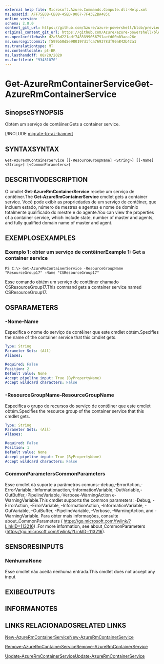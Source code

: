 ```yaml
---
external help file: Microsoft.Azure.Commands.Compute.dll-Help.xml
ms.assetid: AFF75E0B-CB88-45ED-9067-7F43E2BA485C
online version: ''
schema: 2.0.0
content_git_url: https://github.com/Azure/azure-powershell/blob/preview/src/ResourceManager/Compute/Stack/Commands.Compute/help/Get-AzureRmContainerService.md
original_content_git_url: https://github.com/Azure/azure-powershell/blob/preview/src/ResourceManager/Compute/Stack/Commands.Compute/help/Get-AzureRmContainerService.md
ms.openlocfilehash: d2a53d221adf7483899056791aefd00b03aca26e
ms.sourcegitcommit: f599b50d5e980197d1fca769378df90a842b42a1
ms.translationtype: MT
ms.contentlocale: pt-BR
ms.lasthandoff: 08/20/2020
ms.locfileid: "93431070"
---
```

# <span data-ttu-id="23bbb-101">Get-AzureRmContainerService</span><span class="sxs-lookup"><span data-stu-id="23bbb-101">Get-AzureRmContainerService</span></span>

## <span data-ttu-id="23bbb-102">Sinopse</span><span class="sxs-lookup"><span data-stu-id="23bbb-102">SYNOPSIS</span></span>
<span data-ttu-id="23bbb-103">Obtém um serviço de contêiner.</span><span class="sxs-lookup"><span data-stu-id="23bbb-103">Gets a container service.</span></span>

[!INCLUDE [migrate-to-az-banner](../../includes/migrate-to-az-banner.md)]

## <span data-ttu-id="23bbb-104">SYNTAX</span><span class="sxs-lookup"><span data-stu-id="23bbb-104">SYNTAX</span></span>

```
Get-AzureRmContainerService [[-ResourceGroupName] <String>] [[-Name] <String>] [<CommonParameters>]
```

## <span data-ttu-id="23bbb-105">DESCRITIVO</span><span class="sxs-lookup"><span data-stu-id="23bbb-105">DESCRIPTION</span></span>
<span data-ttu-id="23bbb-106">O cmdlet **Get-AzureRmContainerService** recebe um serviço de contêiner.</span><span class="sxs-lookup"><span data-stu-id="23bbb-106">The **Get-AzureRmContainerService** cmdlet gets a container service.</span></span>
<span data-ttu-id="23bbb-107">Você pode exibir as propriedades de um serviço de contêiner, que incluem estado, número de mestres e agentes e nome de domínio totalmente qualificado do mestre e do agente.</span><span class="sxs-lookup"><span data-stu-id="23bbb-107">You can view the properties of a container service, which include state, number of master and agents, and fully qualified domain name of master and agent.</span></span>

## <span data-ttu-id="23bbb-108">EXEMPLOS</span><span class="sxs-lookup"><span data-stu-id="23bbb-108">EXAMPLES</span></span>

### <span data-ttu-id="23bbb-109">Exemplo 1: obter um serviço de contêiner</span><span class="sxs-lookup"><span data-stu-id="23bbb-109">Example 1: Get a container service</span></span>
```
PS C:\> Get-AzureRmContainerService -ResourceGroupName "ResourceGroup17" -Name "CSResourceGroup17"
```

<span data-ttu-id="23bbb-110">Esse comando obtém um serviço de contêiner chamado CSResourceGroup17.</span><span class="sxs-lookup"><span data-stu-id="23bbb-110">This command gets a container service named CSResourceGroup17.</span></span>

## <span data-ttu-id="23bbb-111">OS</span><span class="sxs-lookup"><span data-stu-id="23bbb-111">PARAMETERS</span></span>

### <span data-ttu-id="23bbb-112">-Nome</span><span class="sxs-lookup"><span data-stu-id="23bbb-112">-Name</span></span>
<span data-ttu-id="23bbb-113">Especifica o nome do serviço de contêiner que este cmdlet obtém.</span><span class="sxs-lookup"><span data-stu-id="23bbb-113">Specifies the name of the container service that this cmdlet gets.</span></span>

```yaml
Type: String
Parameter Sets: (All)
Aliases: 

Required: False
Position: 2
Default value: None
Accept pipeline input: True (ByPropertyName)
Accept wildcard characters: False
```

### <span data-ttu-id="23bbb-114">-ResourceGroupName</span><span class="sxs-lookup"><span data-stu-id="23bbb-114">-ResourceGroupName</span></span>
<span data-ttu-id="23bbb-115">Especifica o grupo de recursos do serviço de contêiner que este cmdlet obtém.</span><span class="sxs-lookup"><span data-stu-id="23bbb-115">Specifies the resource group of the container service that this cmdlet gets.</span></span>

```yaml
Type: String
Parameter Sets: (All)
Aliases: 

Required: False
Position: 1
Default value: None
Accept pipeline input: True (ByPropertyName)
Accept wildcard characters: False
```

### <span data-ttu-id="23bbb-116">CommonParameters</span><span class="sxs-lookup"><span data-stu-id="23bbb-116">CommonParameters</span></span>
<span data-ttu-id="23bbb-117">Esse cmdlet dá suporte a parâmetros comuns:-debug,-ErrorAction,-ErrorVariable,-Informationaction,-InformationVariable,-OutVariable,-OutBuffer,-PipelineVariable,-Verbose-WarningAction e-WarningVariable.</span><span class="sxs-lookup"><span data-stu-id="23bbb-117">This cmdlet supports the common parameters: -Debug, -ErrorAction, -ErrorVariable, -InformationAction, -InformationVariable, -OutVariable, -OutBuffer, -PipelineVariable, -Verbose, -WarningAction, and -WarningVariable.</span></span> <span data-ttu-id="23bbb-118">Para obter mais informações, consulte about_CommonParameters ( https://go.microsoft.com/fwlink/?LinkID=113216) .</span><span class="sxs-lookup"><span data-stu-id="23bbb-118">For more information, see about_CommonParameters (https://go.microsoft.com/fwlink/?LinkID=113216).</span></span>

## <span data-ttu-id="23bbb-119">SENSORES</span><span class="sxs-lookup"><span data-stu-id="23bbb-119">INPUTS</span></span>

### <span data-ttu-id="23bbb-120">Nenhuma</span><span class="sxs-lookup"><span data-stu-id="23bbb-120">None</span></span>
<span data-ttu-id="23bbb-121">Esse cmdlet não aceita nenhuma entrada.</span><span class="sxs-lookup"><span data-stu-id="23bbb-121">This cmdlet does not accept any input.</span></span>

## <span data-ttu-id="23bbb-122">EXIBE</span><span class="sxs-lookup"><span data-stu-id="23bbb-122">OUTPUTS</span></span>

## <span data-ttu-id="23bbb-123">INFORMA</span><span class="sxs-lookup"><span data-stu-id="23bbb-123">NOTES</span></span>

## <span data-ttu-id="23bbb-124">LINKS RELACIONADOS</span><span class="sxs-lookup"><span data-stu-id="23bbb-124">RELATED LINKS</span></span>

[<span data-ttu-id="23bbb-125">New-AzureRmContainerService</span><span class="sxs-lookup"><span data-stu-id="23bbb-125">New-AzureRmContainerService</span></span>](./New-AzureRmContainerService.md)

[<span data-ttu-id="23bbb-126">Remove-AzureRmContainerService</span><span class="sxs-lookup"><span data-stu-id="23bbb-126">Remove-AzureRmContainerService</span></span>](./Remove-AzureRmContainerService.md)

[<span data-ttu-id="23bbb-127">Update-AzureRmContainerService</span><span class="sxs-lookup"><span data-stu-id="23bbb-127">Update-AzureRmContainerService</span></span>](./Update-AzureRmContainerService.md)


